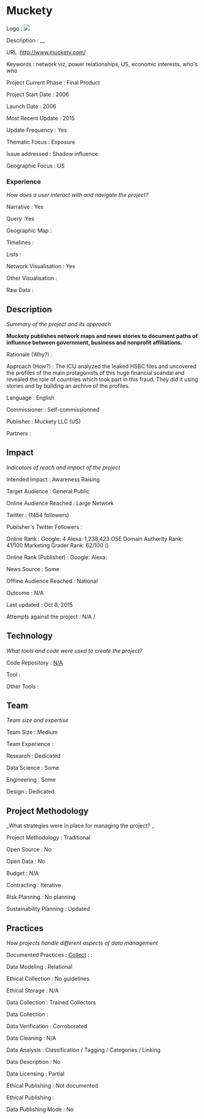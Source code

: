 # Muckety

Logo
: ![](http://muckety.com/images/muckety-left-logo-banner.gif)

Description
: __

URL
:http://www.muckety.com/


Keywords
: network viz, power relationships, US, economic interests, who&#39;s who



Project Current Phase
: Final Product

    

Project Start Date
: 2006



Launch Date
: 2006



Most Recent Update
: 2015



Update Frequency
: Yes



Thematic Focus
: Exposure



Issue addressed
: Shadow influence



Geographic Focus
: US


### Experience

_How does a user interact with and navigate the project?_

Narrative
: Yes 

Query
:Yes 

Geographic Map
:  

Timelines
:  

Lists
:  

Network Visualisation
:  Yes

Other Visualisation
:   

Raw Data 
:

## Description

_Summary of the project and its approach_

__Muckety publishes network maps and news stories to document paths of influence between government, business and nonprofit affiliations.__


Rationale (Why?)
: 



Approach (How?)
: The ICIJ analyzed the leaked HSBC files and uncovered the profiles of the main protagonists of this huge financial scandal and revealed the role of countries which took part in this fraud. They did it using stories and by building an archive of the profiles.



Language
: English



Commissioner
: Self-commissionned



Publisher
: Muckety LLC (US)



Partners
: 


## Impact

_Indicators of reach and impact of the project_

Intended Impact
: Awareness Raising



Target Audience
: General Public



Online Audience Reached
: Large Network



Twitter
:  (1454 followers)



Publisher's Twitter Followers
: 



Online Rank
:  Google: 4   Alexa: 1,238,423  OSE Domain Authority Rank: 41/100 Marketing Grader Rank: 62/100 ()


Online Rank (Publisher)
:  Google:   Alexa: 



News Source
: Some



Offline Audience Reached
: National



Outcome
: N/A



Last updated
: Oct 8, 2015


Attempts against the project
: N/A  / 


## Technology

_What tools and code were used to create the project?_

Code Repository
: [N/A](N/A)



Tool
: 



Other Tools
: 


## Team

_Team size and expertise_

Team Size
: Medium



Team Experience
:  

Research
: Dedicated 

Data Science
: Some 

Engineering
:  Some

Design
: Dedicated


## Project Methodology

_What strategies were in place for managing the project? _

Project Methodology
: Traditional



Open Source
: No



Open Data
: No



Budget
: N/A



Contracting
: Iterative



Risk Planning
: No planning



Sustainability Planning
: Updated



## Practices

_How projects handle different aspects of data management_

Documented Practices
: [Collect](http://news.muckety.com/about-muckety) 
: []()
: []()


Data Modeling
: Relational



Ethical Collection
: No guidelines



Ethical Storage
: N/A



Data Collection
: Trained Collectors



Data Collection
: 



Data Verification
: Corroborated



Data Cleaning
: N/A



Data Analysis
: Classification / Tagging / Categories / Linking



Data Description
: No



Data Licensing
: Partial



Ethical Publishing
: Not documented



Ethical Publishing
: 



Data Publishing Mode
: No
